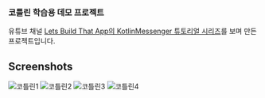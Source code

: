 ### 코틀린 학습용 데모 프로젝트

유튜브 채널 [Lets Build That App의 KotlinMessenger 튜토리얼 시리즈](https://www.youtube.com/watch?v=ihJGxFu2u9Q&list=PL0dzCUj1L5JE-jiBHjxlmXEkQkum_M3R-)를 보며 만든 프로젝트입니다.

Screenshots
---------------
![코틀린1](https://user-images.githubusercontent.com/13130145/57580708-fe0c5800-74e7-11e9-8454-3a44d7f04953.jpeg)
![코틀린2](https://user-images.githubusercontent.com/13130145/57580709-fe0c5800-74e7-11e9-8078-9d80115d5d8e.jpeg)
![코틀린3](https://user-images.githubusercontent.com/13130145/57580710-fe0c5800-74e7-11e9-8014-8ebe10fd26f2.jpeg)
![코틀린4](https://user-images.githubusercontent.com/13130145/57580711-fea4ee80-74e7-11e9-9679-7036233e0673.jpeg)
